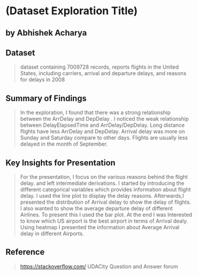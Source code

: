 # (Dataset Exploration Title)
## by Abhishek Acharya


## Dataset

> dataset containing 7009728 records, reports flights in the United States, including carriers, arrival and departure delays, and reasons for delays in 2008


## Summary of Findings

>  In the exploration, 
I found that there was a strong relationship between the ArrDelay and DepDelay .
I noticed the weak relationship between DelayElapsedTime and ArrDelay/DepDelay.
Long distance flights have less ArrDelay and DepDelay.
Arrival delay was more on Sunday and Saturday compare to other days.
Flights are usually less delayed in the month of September.


## Key Insights for Presentation

> For the presentation, I focus on the various reasons behind the flight delay.
and left intermediate derivations. I started by introducing the
different categorical variables which provides information about flight delay.
I used the line plot to display the delay reasons. 
Afterwards,I presented the distribution of Arrival delay to show the delay of flights.
I also wanted to show the average departure delay of different Airlines. To present this I used the bar plot.
At the end I was Interested to know which US airport is the best airport in terms of Arrival dealy.
Using heatmap I presented the information about Average Arrival delay in different Airports.

## Reference

> https://stackoverflow.com/
> UDACity Question and Answer forum